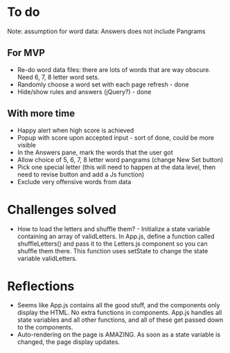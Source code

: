 # To do

Note: assumption for word data: Answers does not include Pangrams

## For MVP
- Re-do word data files: there are lots of words that are way obscure. Need 6, 7, 8 letter word sets.
- Randomly choose a word set with each page refresh - done
- Hide/show rules and answers (jQuery?)  - done


## With more time
- Happy alert when high score is achieved
- Popup with score upon accepted input - sort of done, could be more visible
- In the Answers pane, mark the words that the user got
- Allow choice of 5, 6, 7, 8 letter word pangrams (change New Set button)
- Pick one special letter (this will need to happen at the data level, then need to revise button and add a Js function)
- Exclude very offensive words from data

# Challenges solved
- How to load the letters and shuffle them? - Initialize a state variable containing an array of validLetters. In App.js, define a function called shuffleLetters() and pass it to the Letters.js component so you can shuffle them there. This function uses setState to change the state variable validLetters.


# Reflections 
- Seems like App.js contains all the good stuff, and the components only display the HTML. No extra functions in components. App.js handles all state variables and all other functions, and all of these get passed down to the components. 
- Auto-rendering on the page is AMAZING. As soon as a state variable is changed, the page display updates.